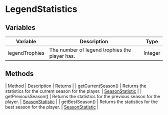 # LegendStatistics

## Variables
| Variable | Description | Type |
|----------|-------------|------|
| legendTrophies | The number of legend trophies the player has. | Integer |

## Methods
| Method | Description | Returns |
| getCurrentSeason() | Returns the statistics for the current season for the player. | [SeasonStatistic](https://github.com/cree-py/cocasync/blob/master/documentation/SEASONSTATISTIC.md) |
| getPreviousSeason() | Returns the statistics for the previous season for the player. | [SeasonStatistic](https://github.com/cree-py/cocasync/blob/master/documentation/SEASONSTATISTIC.md) |
| getBestSeason() | Returns the statistics for the best season for the player. | [SeasonStatistic](https://github.com/cree-py/cocasync/blob/master/documentation/SEASONSTATISTIC.md) |
